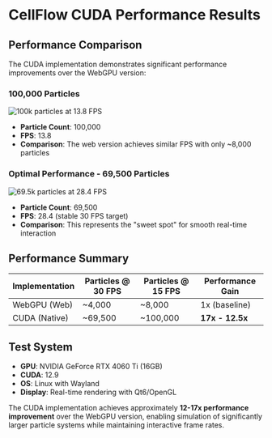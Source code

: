 # CellFlow CUDA Performance Results

## Performance Comparison

The CUDA implementation demonstrates significant performance improvements over the WebGPU version:

### 100,000 Particles
![100k particles at 13.8 FPS](../screenshots/cellflow-cuda-100k-particles.png)
- **Particle Count**: 100,000
- **FPS**: 13.8
- **Comparison**: The web version achieves similar FPS with only ~8,000 particles

### Optimal Performance - 69,500 Particles
![69.5k particles at 28.4 FPS](../screenshots/cellflow-cuda-69k-particles.png)
- **Particle Count**: 69,500
- **FPS**: 28.4 (stable 30 FPS target)
- **Comparison**: This represents the "sweet spot" for smooth real-time interaction

## Performance Summary

| Implementation | Particles @ 30 FPS | Particles @ 15 FPS | Performance Gain |
|----------------|-------------------|-------------------|------------------|
| WebGPU (Web)   | ~4,000           | ~8,000            | 1x (baseline)    |
| CUDA (Native)  | ~69,500          | ~100,000          | **17x - 12.5x**  |

## Test System
- **GPU**: NVIDIA GeForce RTX 4060 Ti (16GB)
- **CUDA**: 12.9
- **OS**: Linux with Wayland
- **Display**: Real-time rendering with Qt6/OpenGL

The CUDA implementation achieves approximately **12-17x performance improvement** over the WebGPU version, enabling simulation of significantly larger particle systems while maintaining interactive frame rates.